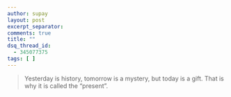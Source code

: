 ```yaml
---
author: supay
layout: post
excerpt_separator:
comments: true
title: ""
dsq_thread_id:
  - 345077375
tags: [ ]
---
```

> Yesterday is history, tomorrow is a mystery, but today is a gift. That is why it is called the “present”.
